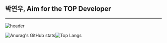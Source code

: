 ## 박연우, Aim for the TOP Developer
---

<!--
**HyeonWooGa/HyeonWooGa** is a ✨ _special_ ✨ repository because its `README.md` (this file) appears on your GitHub profile.

Here are some ideas to get you started:

- 🔭 I’m currently working on ...
- 🌱 I’m currently learning ...
- 👯 I’m looking to collaborate on ...
- 🤔 I’m looking for help with ...
- 💬 Ask me about ...
- 📫 How to reach me: ...
- 😄 Pronouns: ...
- ⚡ Fun fact: ...
-->
![header](https://capsule-render.vercel.app/api?type=wave&color=auto&height=300&section=header&text=Aim%20for%20the%20Top&fontSize=90)

![Anurag's GitHub stats](https://github-readme-stats.vercel.app/api?username=HyeonWooGa&show_icons=true&theme=tokyonight)![Top Langs](https://github-readme-stats.vercel.app/api/top-langs/?username=HyeonWooGa&layout=compact&theme=tokyonight)
